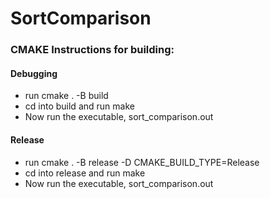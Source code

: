 # SortComparison

### CMAKE Instructions for building:
 #### Debugging 
 - run cmake . -B build
 - cd into build and run make
 - Now run the executable, sort_comparison.out
 #### Release
 - run cmake . -B release -D CMAKE_BUILD_TYPE=Release
 - cd into release and run make 
 - Now run the executable, sort_comparison.out
